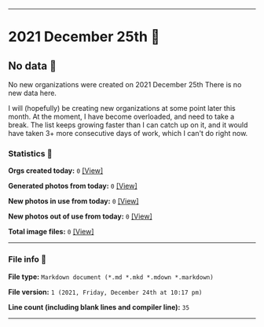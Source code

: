 
***

# 2021 December 25th 📅

## No data 🚫

No new organizations were created on 2021 December 25th There is no new data here.

I will (hopefully) be creating new organizations at some point later this month. At the moment, I have become overloaded, and need to take a break. The list keeps growing faster than I can catch up on it, and it would have taken 3+ more consecutive days of work, which I can't do right now.

### Statistics 📝

**Orgs created today:** `0` [[View]](/NewOrgs/2021/12_December/README.md#december-25th-2021)

**Generated photos from today:** `0` [[View]](/OrganizationGraphics/ByDate/2021/12_December/25/Generated/)

**New photos in use from today:** `0` [[View]](/OrganizationGraphics/ByDate/2021/12_December/25/Used/)

**New photos out of use from today:** `0` [[View]](/OrganizationGraphics/ByDate/2021/12_December/25/Unused/)

**Total image files:** `0` [[View]](/OrganizationGraphics/ByDate/2021/12_December/25/)

***

### File info 📜

**File type:** `Markdown document (*.md *.mkd *.mdown *.markdown)`

**File version:** `1 (2021, Friday, December 24th at 10:17 pm)`

**Line count (including blank lines and compiler line):** `35`

***
